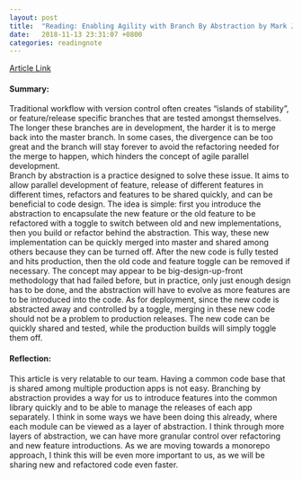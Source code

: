 ```yaml
---
layout: post
title:  "Reading: Enabling Agility with Branch By Abstraction by Mark J. Balbes, Ph.D."
date:   2018-11-13 23:31:07 +0800
categories: readingnote
---
```


[Article Link](https://adtmag.com/articles/2017/04/21/agile-branch-by-abstraction.aspx)

#### Summary:
Traditional workflow with version control often creates “islands of stability”, or feature/release specific branches that are tested amongst themselves. The longer these branches are in development, the harder it is to merge back into the master branch. In some cases, the divergence can be too great and the branch will stay forever to avoid the refactoring needed for the merge to happen, which hinders the concept of agile parallel development.  
Branch by abstraction is a practice designed to solve these issue. It aims to allow parallel development of feature, release of different features in different times, refactors and features to be shared quickly, and can be beneficial to code design. The idea is simple: first you introduce the abstraction to encapsulate the new feature or the old feature to be refactored with a toggle to switch between old and new implementations, then you build or refactor behind the abstraction. This way, these new implementation can be quickly merged into master and shared among others because they can be turned off. After the new code is fully tested and hits production, then the old code and feature toggle can be removed if necessary.
The concept may appear to be big-design-up-front methodology that had failed before, but in practice, only just enough design has to be done, and the abstraction will have to evolve as more features are to be introduced into the code. As for deployment, since the new code is abstracted away and controlled by a toggle, merging in these new code should not be a problem to production releases. The new code can be quickly shared and tested, while the production builds will simply toggle them off.


#### Reflection:
This article is very relatable to our team. Having a common code base that is shared among multiple production apps is not easy. Branching by abstraction provides a way for us to introduce features into the common library quickly and to be able to manage the releases of each app separately. I think in some ways we have been doing this already, where each module can be viewed as a layer of abstraction. I think through more layers of abstraction, we can have  more granular control over refactoring and new feature introductions. As we are moving towards a monorepo approach, I think this will be even more important to us, as we will be sharing new and refactored code even faster.
